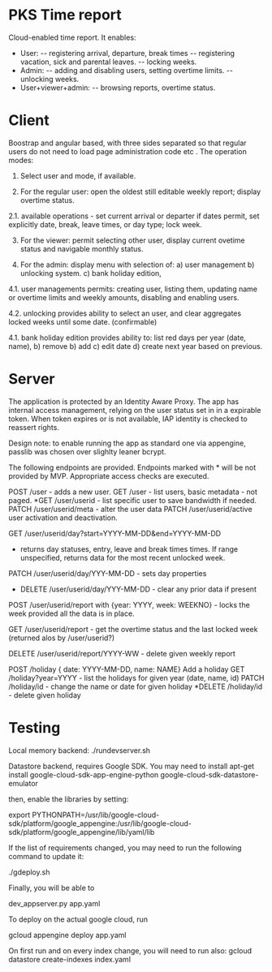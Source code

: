 PKS Time report
===============

Cloud-enabled time report. It enables:
- User:
-- registering arrival, departure, break times
-- registering vacation, sick and parental leaves.
-- locking weeks.
- Admin:
-- adding and disabling users, setting overtime limits.
-- unlocking weeks.
- User+viewer+admin:
-- browsing reports, overtime status.

Client
======

Boostrap and angular based, with three sides separated so that regular
users do not need to load page administration code etc
.
The operation modes:

1. Select user and mode, if available.

2. For the regular user: open the oldest still editable weekly report;
   display overtime status.

2.1. available operations - set current arrival or departer if dates
     permit, set explicitly date, break, leave times, or day type;
     lock week.

3. For the viewer: permit selecting other user, display current ovetime
   status and navigable monthly status.

4. For the admin: display menu with selection of: a) user management
b) unlocking system. c) bank holiday edition,

4.1. user managements permits: creating user, listing them, updating
name or overtime limits and weekly amounts, disabling and enabling
users.

4.2. unlocking provides ability to select an user, and clear
aggregates locked weeks until some date. (confirmable)

4.1. bank holiday edition provides ability to: list red days per year
(date, name), b) remove b) add c) edit date d) create next year based
on previous.


Server
======

The application is protected by an Identity Aware Proxy. The app has
internal access management, relying on the user status set in in a
expirable token. When token expires or is not available, IAP identity
is checked to reassert rights.

Design note: to enable running the app as standard one via appengine,
passlib was chosen over slighlty leaner bcrypt.

The following endpoints are provided. Endpoints marked with * will be
not provided by MVP. Appropriate access checks are executed.

POST /user - adds a new user.
GET /user - list users, basic metadata - not paged.
*GET /user/userid - list specific user to save bandwidth if needed.
PATCH /user/userid/meta - alter the user data
PATCH /user/userid/active user activation and deactivation.


GET /user/userid/day?start=YYYY-MM-DD&end=YYYY-MM-DD
 - returns day statuses, entry, leave and break times times. If range unspecified,
   returns data for the most recent unlocked week.

PATCH /user/userid/day/YYY-MM-DD - sets day properties
* DELETE /user/userid/day/YYY-MM-DD - clear any prior data if present

POST /user/userid/report with {year: YYYY, week: WEEKNO} - locks the
 week provided all the data is in place.

GET /user/userid/report - get the overtime status and the last locked
 week (returned alos by /user/userid?)

DELETE /user/userid/report/YYYY-WW - delete given weekly report

POST /holiday { date: YYYY-MM-DD, name: NAME} Add a holiday
GET /holiday?year=YYYY - list the holidays for given year (date, name, id)
PATCH /holiday/id - change the name or date for given holiday
*DELETE /holiday/id - delete given holiday

Testing
=======

Local memory backend:
 ./rundevserver.sh

Datastore backend, requires Google SDK. You may need to install
apt-get install google-cloud-sdk-app-engine-python google-cloud-sdk-datastore-emulator

then, enable the libraries by setting:

export PYTHONPATH=/usr/lib/google-cloud-sdk/platform/google_appengine:/usr/lib/google-cloud-sdk/platform/google_appengine/lib/yaml/lib

If the list of requirements changed, you may need to run the following
command to update it:

./gdeploy.sh

Finally, you will be able to

dev_appserver.py app.yaml

To deploy on the actual google cloud, run

 gcloud appengine deploy app.yaml

On first run and on every index change, you will need to run also:
 gcloud datastore create-indexes index.yaml